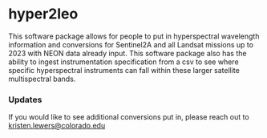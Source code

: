 # hyper2leo

This software package allows for people to put in hyperspectral wavelength information and conversions for Sentinel2A and all Landsat missions up to 2023 with NEON 
data already input. This software package also has the ability to ingest instrumentation specification from a csv to see where specific hyperspectral instruments can 
fall within these larger satellite multispectral  bands.

### Updates

If you would like to see additional conversions put in, please reach out to kristen.lewers@colorado.edu
